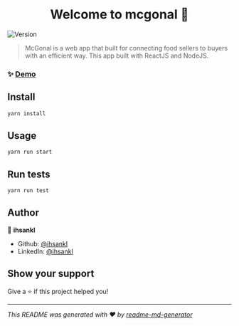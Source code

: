 ﻿<h1 align="center">Welcome to mcgonal 👋</h1>
<p>
  <img alt="Version" src="https://img.shields.io/badge/version-0.1.0-blue.svg?cacheSeconds=2592000" />
</p>

> McGonal is a web app that built for connecting food sellers to buyers with an efficient way. This app built with ReactJS and NodeJS.


### ✨ [Demo](http://mcgonal.herokuapp.com/)

## Install

```sh
yarn install
```

## Usage

```sh
yarn run start
```

## Run tests

```sh
yarn run test
```

## Author

👤 **ihsankl**

* Github: [@ihsankl](https://github.com/ihsankl)
* LinkedIn: [@ihsankl](http://bit.ly/ihsankl)

## Show your support

Give a ⭐️ if this project helped you!

***
_This README was generated with ❤️ by [readme-md-generator](https://github.com/kefranabg/readme-md-generator)_